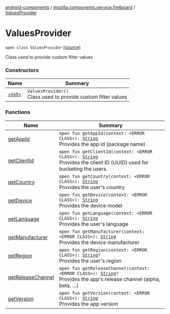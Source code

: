 [android-components](../../index.md) / [mozilla.components.service.fretboard](../index.md) / [ValuesProvider](./index.md)

# ValuesProvider

`open class ValuesProvider` [(source)](https://github.com/mozilla-mobile/android-components/blob/master/components/service/fretboard/src/main/java/mozilla/components/service/fretboard/ValuesProvider.kt#L16)

Class used to provide
custom filter values

### Constructors

| Name | Summary |
|---|---|
| [&lt;init&gt;](-init-.md) | `ValuesProvider()`<br>Class used to provide custom filter values |

### Functions

| Name | Summary |
|---|---|
| [getAppId](get-app-id.md) | `open fun getAppId(context: <ERROR CLASS>): `[`String`](https://kotlinlang.org/api/latest/jvm/stdlib/kotlin/-string/index.html)<br>Provides the app id (package name) |
| [getClientId](get-client-id.md) | `open fun getClientId(context: <ERROR CLASS>): `[`String`](https://kotlinlang.org/api/latest/jvm/stdlib/kotlin/-string/index.html)<br>Provides the client ID (UUID) used for bucketing the users. |
| [getCountry](get-country.md) | `open fun getCountry(context: <ERROR CLASS>): `[`String`](https://kotlinlang.org/api/latest/jvm/stdlib/kotlin/-string/index.html)<br>Provides the user's country |
| [getDevice](get-device.md) | `open fun getDevice(context: <ERROR CLASS>): `[`String`](https://kotlinlang.org/api/latest/jvm/stdlib/kotlin/-string/index.html)<br>Provides the device model |
| [getLanguage](get-language.md) | `open fun getLanguage(context: <ERROR CLASS>): `[`String`](https://kotlinlang.org/api/latest/jvm/stdlib/kotlin/-string/index.html)<br>Provides the user's language |
| [getManufacturer](get-manufacturer.md) | `open fun getManufacturer(context: <ERROR CLASS>): `[`String`](https://kotlinlang.org/api/latest/jvm/stdlib/kotlin/-string/index.html)<br>Provides the device manufacturer |
| [getRegion](get-region.md) | `open fun getRegion(context: <ERROR CLASS>): `[`String`](https://kotlinlang.org/api/latest/jvm/stdlib/kotlin/-string/index.html)`?`<br>Provides the user's region |
| [getReleaseChannel](get-release-channel.md) | `open fun getReleaseChannel(context: <ERROR CLASS>): `[`String`](https://kotlinlang.org/api/latest/jvm/stdlib/kotlin/-string/index.html)`?`<br>Provides the app's release channel (alpha, beta, ...) |
| [getVersion](get-version.md) | `open fun getVersion(context: <ERROR CLASS>): `[`String`](https://kotlinlang.org/api/latest/jvm/stdlib/kotlin/-string/index.html)<br>Provides the app version |
